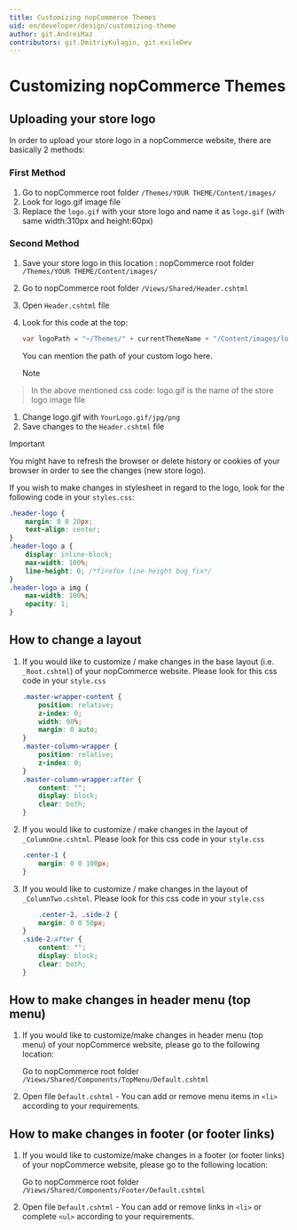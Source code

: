 ```yaml
---
title: Customizing nopCommerce Themes
uid: en/developer/design/customizing-theme
author: git.AndreiMaz
contributors: git.DmitriyKulagin, git.exileDev
---
```

# Customizing nopCommerce Themes

## Uploading your store logo

In order to upload your store logo in a nopCommerce website, there are basically 2 methods:

### First Method

1. Go to nopCommerce root folder `/Themes/YOUR THEME/Content/images/`
1. Look for logo.gif image file
1. Replace the `logo.gif` with your store logo and name it as `logo.gif` (with same width:310px and height:60px)

### Second Method

1. Save your store logo in this location : nopCommerce root folder `/Themes/YOUR THEME/Content/images/`
1. Go to nopCommerce root folder `/Views/Shared/Header.cshtml`
1. Open `Header.cshtml` file
1. Look for this code at the top:

    ```csharp
    var logoPath = "~/Themes/" + currentThemeName + "/Content/images/logo.gif";
    ```

    You can mention the path of your custom logo here.

    > [!NOTE]
  > In the above mentioned css code: logo.gif is the name of the store logo image file

1. Change logo.gif with `YourLogo.gif/jpg/png`
1. Save changes to the `Header.cshtml` file

> [!IMPORTANT]
  > You might have to refresh the browser or delete history or cookies of your browser in order to see the changes (new store logo).

If you wish to make changes in stylesheet in regard to the logo, look for the following code in your `styles.css`:

```css
.header-logo {
    margin: 0 0 20px;
    text-align: center;
}
.header-logo a {
    display: inline-block;
    max-width: 100%;
    line-height: 0; /*firefox line-height bug fix*/
}
.header-logo a img {
    max-width: 100%;
    opacity: 1;
}
```

## How to change a layout

1. If you would like to customize / make changes in the base layout (i.e. `_Root.cshtml`) of your nopCommerce website. Please look for this css code in your `style.css`

    ```css
    .master-wrapper-content {
        position: relative;
        z-index: 0;
        width: 90%;
        margin: 0 auto;
    }
    .master-column-wrapper {
        position: relative;
        z-index: 0;
    }
    .master-column-wrapper:after {
        content: "";
        display: block;
        clear: both;
    }
    ```

1. If you would like to customize / make changes in the layout of `_ColumnOne.cshtml`. Please look for this css code in your `style.css`

    ```css
    .center-1 {
        margin: 0 0 100px;
    }
    ```

1. If you would like to customize / make changes in the layout of `_ColumnTwo.cshtml`. Please look for this css code in your `style.css`

    ```css
        .center-2, .side-2 {
        margin: 0 0 50px;
    }
    .side-2:after {
        content: "";
        display: block;
        clear: both;
    }
    ```

## How to make changes in header menu (top menu)

1. If you would like to customize/make changes in header menu (top menu) of your nopCommerce website, please go to the following location:

    Go to nopCommerce root folder `/Views/Shared/Components/TopMenu/Default.cshtml`
1. Open file `Default.cshtml` - You can add or remove menu items in `<li>` according to your requirements.

## How to make changes in footer (or footer links)

1. If you would like to customize/make changes in a footer (or footer links) of your nopCommerce website, please go to the following location:

    Go to nopCommerce root folder `/Views/Shared/Components/Footer/Default.cshtml`
1. Open file `Default.cshtml` - You can add or remove links in `<li>` or complete `<ul>` according to your requirements.
